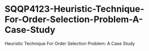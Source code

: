 # SQQP4123-Heuristic-Technique-For-Order-Selection-Problem-A-Case-Study
Heuristic Technique For Order Selection Problem: A Case Study

